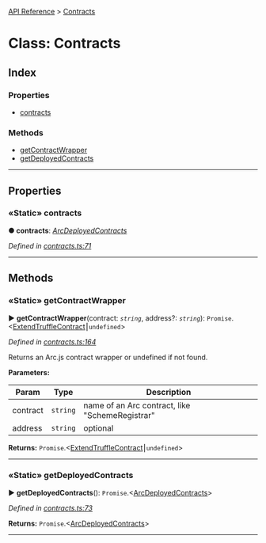 [API Reference](../README.md) > [Contracts](../classes/Contracts.md)



# Class: Contracts

## Index

### Properties

* [contracts](Contracts.md#contracts)


### Methods

* [getContractWrapper](Contracts.md#getContractWrapper)
* [getDeployedContracts](Contracts.md#getDeployedContracts)



---
## Properties
<a id="contracts"></a>

### «Static» contracts

**●  contracts**:  *[ArcDeployedContracts](../interfaces/ArcDeployedContracts.md)* 

*Defined in [contracts.ts:71](https://github.com/daostack/arc.js/blob/61e5f90/lib/contracts.ts#L71)*





___


## Methods
<a id="getContractWrapper"></a>

### «Static» getContractWrapper

► **getContractWrapper**(contract: *`string`*, address?: *`string`*): `Promise`.<[ExtendTruffleContract](ExtendTruffleContract.md)⎮`undefined`>



*Defined in [contracts.ts:164](https://github.com/daostack/arc.js/blob/61e5f90/lib/contracts.ts#L164)*



Returns an Arc.js contract wrapper or undefined if not found.


**Parameters:**

| Param | Type | Description |
| ------ | ------ | ------ |
| contract | `string`   |  name of an Arc contract, like "SchemeRegistrar" |
| address | `string`   |  optional |





**Returns:** `Promise`.<[ExtendTruffleContract](ExtendTruffleContract.md)⎮`undefined`>





___

<a id="getDeployedContracts"></a>

### «Static» getDeployedContracts

► **getDeployedContracts**(): `Promise`.<[ArcDeployedContracts](../interfaces/ArcDeployedContracts.md)>



*Defined in [contracts.ts:73](https://github.com/daostack/arc.js/blob/61e5f90/lib/contracts.ts#L73)*





**Returns:** `Promise`.<[ArcDeployedContracts](../interfaces/ArcDeployedContracts.md)>





___



